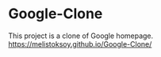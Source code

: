 # Google-Clone
This project is a clone of Google homepage. https://melistoksoy.github.io/Google-Clone/
